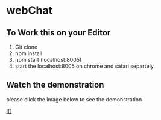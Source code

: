 # webChat

## To Work this on your Editor

1. Git clone 
2. npm install
3. npm start (localhost:8005)
4. start the localhost:8005 on chrome and safari separtely. 

## Watch the demonstration
please click the image below to see the demonstration

[![]](https://youtu.be/X5pJNAti1DU)
